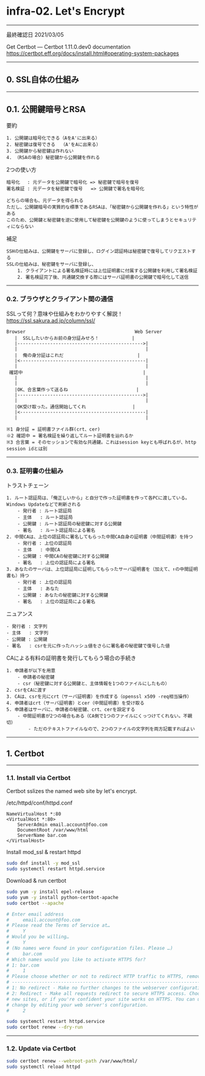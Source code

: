 # infra-02. Let's Encrypt
________________________________________
最終確認日 2021/03/05

Get Certbot — Certbot 1.11.0.dev0 documentation  
https://certbot.eff.org/docs/install.html#operating-system-packages
________________________________________
## 0. SSL自体の仕組み
________________________________________
## 0.1. 公開鍵暗号とRSA

要約

```text
1. 公開鍵は暗号化できる（AをA'に出来る）
2. 秘密鍵は復号できる  （A'をAに出来る）
3. 公開鍵から秘密鍵は作れない
4. （RSAの場合）秘密鍵から公開鍵を作れる
```

2つの使い方

```text
暗号化　 : 元データを公開鍵で暗号化 => 秘密鍵で暗号を復号
署名検証 : 元データを秘密鍵で復号   => 公開鍵で署名を暗号化

どちらの場合も、元データを得られる
ただし、公開鍵暗号の実質的な標準であるRSAは、「秘密鍵から公開鍵を作れる」という特性がある
このため、公開鍵と秘密鍵を逆に使用して秘密鍵を公開鍵のように使ってしまうとセキュリティにならない
```

補足

```text
SSHの仕組みは、公開鍵をサーバに登録し、ログイン認証時は秘密鍵で復号してリクエストする
SSLの仕組みは、秘密鍵をサーバに登録し、
    1. クライアントによる署名検証時には上位証明書に付属する公開鍵を利用して署名検証
    2. 署名検証完了後、共通鍵交換する際にはサーバ証明書の公開鍵で暗号化して送信
```

________________________________________
### 0.2. ブラウザとクライアント間の通信

SSLって何？意味や仕組みをわかりやすく解説！  
https://ssl.sakura.ad.jp/column/ssl/


```text
Browser                                        Web Server
   |  SSLしたいからお前の身分証みせろ！            |
   |---------------------------------------------->|
   |                                               |
   |  俺の身分証はこれだ                           |
   |<----------------------------------------------|
   |                                               |
 確認中                                            |
   |                                               |
   |                                               |
   |OK、合言葉作って送るね                         |
   |---------------------------------------------->|
   |                                               |
   |OK受け取った。通信開始してくれ                 |
   |<----------------------------------------------|
   |                                               |

※1 身分証 = 証明書ファイル群(crt、cer)
※2 確認中 = 署名検証を繰り返してルート証明書を辿れるか
※3 合言葉 = そのセッションで有効な共通鍵。これはsession keyとも呼ばれるが、http session idとは別
```

________________________________________
### 0.3. 証明書の仕組み

トラストチェーン

```text
1. ルート認証局は、「俺正しいから」と自分で作った証明書を作って各PCに渡している。Windows Updateなどで刷新される
    - 発行者 : ルート認証局
    - 主体   : ルート認証局
    - 公開鍵 : ルート認証局の秘密鍵に対する公開鍵
    - 署名   : ルート認証局による署名
2. 中間CAは、上位の認証局に署名してもらった中間CA自身の証明書（中間証明書）を持つ
    - 発行者 : 上位の認証局
    - 主体   : 中間CA
    - 公開鍵 : 中間CAの秘密鍵に対する公開鍵
    - 署名   : 上位の認証局による署名
3. あなたのサーバは、上位認証局に証明してもらったサーバ証明書を（加えて、↑の中間証明書も）持つ
    - 発行者 : 上位の認証局
    - 主体   : あなた
    - 公開鍵 : あなたの秘密鍵に対する公開鍵
    - 署名   : 上位の認証局による署名
```

ニュアンス

```text
- 発行者 : 文字列
- 主体   : 文字列
- 公開鍵 : 公開鍵
- 署名   : csrを元に作ったハッシュ値をさらに署名者の秘密鍵で復号した値
```

CAによる有料の証明書を発行してもらう場合の手続き

```text
1. 申請者が以下を用意
    - 申請者の秘密鍵
    - csr（秘密鍵に対する公開鍵と、主体情報を1つのファイルにしたもの）
2. csrをCAに渡す
3. CAは、csrを元にcrt（サーバ証明書）を作成する（openssl x509 -req相当操作）
4. 申請者はcrt（サーバ証明書）とcer（中間証明書）を受け取る
5. 申請者はサーバに、申請者の秘密鍵、crt、cerを設定する
    - 中間証明書が2つの場合もある（CA側で1つのファイルにくっつけてくれない。不親切）
        - ただのテキストファイルなので、2つのファイルの文字列を両方記載すればよい
```

________________________________________
## 1. Certbot
________________________________________
### 1.1. Install via Certbot

Certbot sslizes the named web site by let's encrypt.

/etc/httpd/conf/httpd.conf

```pache
NameVirtualHost *:80
<VirtualHost *:80>
    ServerAdmin email.account@foo.com
    DocumentRoot /var/www/html
    ServerName bar.com
</VirtualHost>
```

Install mod_ssl & restart httpd

```bash
sudo dnf install -y mod_ssl
sudo systemctl restart httpd.service
```

Download & run certbot

```bash
sudo yum -y install epel-release
sudo yum -y install python-certbot-apache
sudo certbot --apache

# Enter email address
#     email.account@foo.com
# Please read the Terms of Service at…
#     Y
# Would you be willing…
#     Y
# (No names were found in your configuration files. Please …)
#     bar.com
# Which names would you like to activate HTTPS for?
# 1: bar.com
#     1
# Please choose whether or not to redirect HTTP traffic to HTTPS, removing HTTP access.
# -------------------------------------------------------------------------------
# 1: No redirect - Make no further changes to the webserver configuration.
# 2: Redirect - Make all requests redirect to secure HTTPS access. Choose this for
# new sites, or if you're confident your site works on HTTPS. You can undo this
# change by editing your web server's configuration.
#     2

sudo systemctl restart httpd.service
sudo certbot renew --dry-run
```

________________________________________
### 1.2. Update via Certbot

```bash
sudo certbot renew --webroot-path /var/www/html/
sudo systemctl reload httpd
```